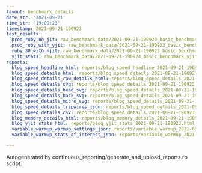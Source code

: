 ```yaml
---
layout: benchmark_details
date_str: '2021-09-21'
time_str: '19:09:23'
timestamp: 2021-09-21-190923
test_results:
  prod_ruby_no_jit: raw_benchmark_data/2021-09-21-190923_basic_benchmark_prod_ruby_no_jit.json
  prod_ruby_with_yjit: raw_benchmark_data/2021-09-21-190923_basic_benchmark_prod_ruby_with_yjit.json
  ruby_30_with_mjit: raw_benchmark_data/2021-09-21-190923_basic_benchmark_ruby_30_with_mjit.json
  yjit_stats: raw_benchmark_data/2021-09-21-190923_basic_benchmark_yjit_stats.json
reports:
  blog_speed_headline_html: reports/blog_speed_headline_2021-09-21-190923.html
  blog_speed_details_html: reports/blog_speed_details_2021-09-21-190923.html
  blog_speed_details_raw_details_html: reports/blog_speed_details_2021-09-21-190923.raw_details.html
  blog_speed_details_svg: reports/blog_speed_details_2021-09-21-190923.svg
  blog_speed_details_head_svg: reports/blog_speed_details_2021-09-21-190923.head.svg
  blog_speed_details_back_svg: reports/blog_speed_details_2021-09-21-190923.back.svg
  blog_speed_details_micro_svg: reports/blog_speed_details_2021-09-21-190923.micro.svg
  blog_speed_details_tripwires_json: reports/blog_speed_details_2021-09-21-190923.tripwires.json
  blog_speed_details_csv: reports/blog_speed_details_2021-09-21-190923.csv
  blog_memory_details_html: reports/blog_memory_details_2021-09-21-190923.html
  blog_yjit_stats_html: reports/blog_yjit_stats_2021-09-21-190923.html
  variable_warmup_warmup_settings_json: reports/variable_warmup_2021-09-21-190923.warmup_settings.json
  variable_warmup_stats_of_interest_json: reports/variable_warmup_2021-09-21-190923.stats_of_interest.json

---
```

Autogenerated by continuous_reporting/generate_and_upload_reports.rb script.
